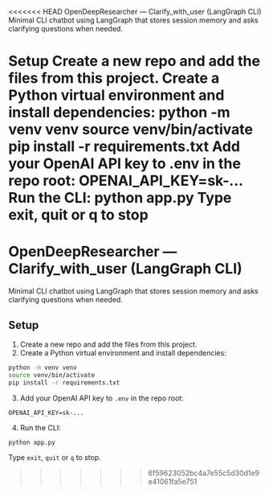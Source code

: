 <<<<<<< HEAD
OpenDeepResearcher — Clarify_with_user (LangGraph CLI)
Minimal CLI chatbot using LangGraph that stores session memory and asks clarifying questions when needed.

Setup
Create a new repo and add the files from this project.
Create a Python virtual environment and install dependencies:
python -m venv venv
source venv/bin/activate
pip install -r requirements.txt
Add your OpenAI API key to .env in the repo root:
OPENAI_API_KEY=sk-...
Run the CLI:
python app.py
Type exit, quit or q to stop
=======
# OpenDeepResearcher — Clarify_with_user (LangGraph CLI)

Minimal CLI chatbot using LangGraph that stores session memory and asks clarifying questions when needed.

## Setup

1. Create a new repo and add the files from this project.
2. Create a Python virtual environment and install dependencies:

```bash
python -m venv venv
source venv/bin/activate
pip install -r requirements.txt
```

3. Add your OpenAI API key to `.env` in the repo root:

```
OPENAI_API_KEY=sk-...
```

4. Run the CLI:

```bash
python app.py
```

Type `exit`, `quit` or `q` to stop.
>>>>>>> 6f59623052bc4a7e55c5d30d1e9e41061fa5e751
